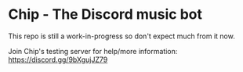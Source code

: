 # Chip - The Discord music bot

This repo is still a work-in-progress so don't expect much from it now.


Join Chip's testing server for help/more information: https://discord.gg/9bXgujJZ79
